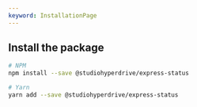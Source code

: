 ```yaml
---
keyword: InstallationPage
---
```


## Install the package

```bash
# NPM
npm install --save @studiohyperdrive/express-status

# Yarn
yarn add --save @studiohyperdrive/express-status
```
